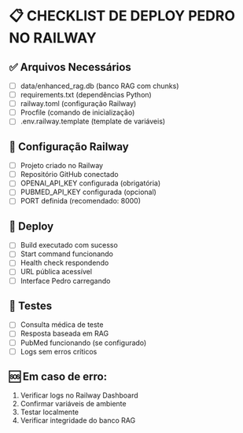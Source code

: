 
# 📋 CHECKLIST DE DEPLOY PEDRO NO RAILWAY

## ✅ Arquivos Necessários
- [ ] data/enhanced_rag.db (banco RAG com chunks)
- [ ] requirements.txt (dependências Python)
- [ ] railway.toml (configuração Railway)
- [ ] Procfile (comando de inicialização)
- [ ] .env.railway.template (template de variáveis)

## 🔧 Configuração Railway
- [ ] Projeto criado no Railway
- [ ] Repositório GitHub conectado
- [ ] OPENAI_API_KEY configurada (obrigatória)
- [ ] PUBMED_API_KEY configurada (opcional)
- [ ] PORT definida (recomendado: 8000)

## 🚀 Deploy
- [ ] Build executado com sucesso
- [ ] Start command funcionando
- [ ] Health check respondendo
- [ ] URL pública acessível
- [ ] Interface Pedro carregando

## 🧪 Testes
- [ ] Consulta médica de teste
- [ ] Resposta baseada em RAG
- [ ] PubMed funcionando (se configurado)
- [ ] Logs sem erros críticos

## 🆘 Em caso de erro:
1. Verificar logs no Railway Dashboard
2. Confirmar variáveis de ambiente
3. Testar localmente
4. Verificar integridade do banco RAG
